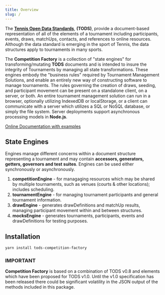 ```yaml
---
title: Overview
slug: /
---
```


The **[Tennis Open Data Standards](https://itftennis.atlassian.net/wiki/spaces/TODS/overview)**, **(TODS)**, provide a document-based representation of all of the elements of a tournament including participants, events, draws, matchUps, contacts, and references to online resources. Although the data standard is emerging in the sport of Tennis, the data structures apply to tournaments in many sports.

The **Competition Factory** is a collection of "state engines" for transforming/mutating **TODS** documents and is intended to insure the integrity of Tournaments by managing all state transformations. These engines embody the "business rules" required by Tournament Management Solutions, and enable an entirely new way of constructing software to manage tournaments. The rules governing the creation of draws, seeding, and participant movement can be present on a standalone client, on a server, or both. An entire tournament management solution can run in a browser, optionally utilizing IndexedDB or localStorage, or a client can communicate with a server which utilizes a SQL or NoSQL database, or simply the file system. Server deployments support asynchronous processing models in **Node.js**.

[Online Documentation with examples](https://courthive.github.io/tods-competition-factory/)

## State Engines

Engines manage different concerns within a document structure representing a tournament and may contain **accessors, generators, getters, governors and test suites**. Engines can be used either synchronously or asynchronously.

1. **competitionEngine** - for managaging resources which may be shared by multiple tournaments, such as venues (courts & other locations); includes scheduling.
2. **tournamentEngine** - for managing tournament participants and general tournament information.
3. **drawEngine** - generates drawDefinitions and matchUp results, managing participant movement within and between structures.
4. **mocksEngine** - generates tournaments, participants, events and drawDefinitions for testing purposes.

## Installation

```sh
yarn install tods-competition-factory
```

### IMPORTANT

**Competition Factory** is based on a combination of TODS v0.8 and elements which have been proposed for TODS v1.0. Until the v1.0 specification has been released there could be significant volatility in the JSON output of the methods included in this package.
